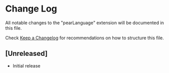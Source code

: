 # Change Log

All notable changes to the "pearLanguage" extension will be documented in this file.

Check [Keep a Changelog](http://keepachangelog.com/) for recommendations on how to structure this file.

## [Unreleased]

- Initial release